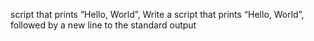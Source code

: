 script that prints “Hello, World”,
Write a script that prints “Hello, World”, followed by a new line to the standard output
